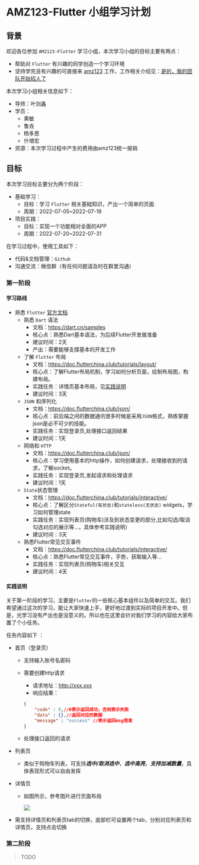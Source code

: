 # AMZ123-Flutter 小组学习计划

## 背景

欢迎各位参加 `AMZ123-Flutter` 学习小组，本次学习小组的目标主要有两点：

- 帮助对 `Flutter` 有兴趣的同学创造一个学习环境
- 坚持学完且有兴趣的可直接来 [amz123](https://www.amz123.com/) 工作，工作相关介绍见：[是的，我的团队开始招人了](https://mp.weixin.qq.com/s/0ki5v5zMXh2vDYNLYG-7TA)

本次学习小组相关信息如下：

- 导师：叶剑鑫
- 学员：
    - 黄敏
    - 鲁垚
    - 杨多思
    - 什增宏
- 资源：本次学习过程中产生的费用由amz123统一报销

## 目标

本次学习目标主要分为两个阶段：

- 基础学习：
    - 目标：学习 `Flutter` 相关基础知识，产出一个简单的页面
    - 周期：2022-07-05~2022-07-19
- 项目实践：
    - 目标：实现一个功能相对全面的APP
    - 周期：2022-07-20~2022-07-31

在学习过程中，使用工具如下：

- 代码&文档管理：`Github`
- 沟通交流：微信群（有任何问题请及时在群里沟通）

### 第一阶段

#### 学习路线

- 熟悉 `Flutter` [官方文档](https://flutterchina.club/)
    - 熟悉 `Dart` 语法 
        - 文档：https://dart.cn/samples
        - 核心点：熟悉Dart基本语法，为后续Flutter开发做准备
        - 建议时间：2天
        - 产出：需要能够支撑基本的开发工作
    - 了解 `Flutter` 布局
        - 文档：https://doc.flutterchina.club/tutorials/layout/
        - 核心点：了解Flutter布局机制，学习如何分析页面，绘制布局图，构建布局。
        - 实践任务：详情页基本布局，见[实践说明](#实践说明)
        - 建议时间：3天
    - `JSON` 和序列化
        - 文档：https://doc.flutterchina.club/json/
        - 核心点：前后端之间的数据通讯很多时候是采用`JSON`格式，熟练掌握json是必不可少的技能。 
        - 实践任务：实现登录页,处理接口返回结果
        - 建议时间：1天
    - 网络和 `HTTP`
        - 文档：https://doc.flutterchina.club/json/
        - 核心点：学习使用基本的http操作，如何创建请求，处理接收到的请求，了解socket。 
        - 实践任务：实现登录页,发起请求和处理请求
        - 建议时间：1天
     - `State`状态管理
        - 文档：https://doc.flutterchina.club/tutorials/interactive/
        - 核心点：了解区分`Stateful(有状态)`和`stateless(无状态)` widgets，学习如何管理state
        - 实践任务：实现列表页(购物车)涉及到状态变更的部分,比如勾选/取消勾选对应的展示等...，具体参考实践说明）
        - 建议时间：3天
     - 熟悉Flutter常见交互事件
        - 文档：https://doc.flutterchina.club/tutorials/interactive/
        - 核心点：熟悉Flutter常见交互事件，手势，获取输入等...
        - 实践任务：实现列表页(购物车)相关交互
        - 建议时间：4天

#### 实践说明

关于第一阶段的学习，主要是`Flutter`的一些核心基本组件以及简单的交互。我们希望通过这次的学习，能让大家快速上手，更好地过渡到实际的项目开发中。但是，光学习没有产出也是没意义的。所以也在这里会针对我们学习的内容给大家布置了个小任务。

任务内容如下 ： 

- 首页（登录页）

    - 支持输入账号名密码

    - 需要创建http请求

        - 请求地址：http://xxx.xxx
        - 响应结果：

        ```json
        {
            "code" : 0,//0表示返回成功，否则表示失败
            "data" : {},//返回对应的数据
            "message" : "success" //表示返回msg信息
        }
        ```

    - 处理接口返回的请求

- 列表页

    - 类似于购物车列表，可支持***选中/取消选中***，***选中高亮***，***支持加减数量***，具体表现形式可以自由发挥

- 详情页

    - 如图所示，参考图片进行页面布局
    
        ![](https://s3.bmp.ovh/imgs/2022/07/05/27f51bd029be4fd1.png)

- 需支持详情页和列表页tab的切换，底部栏可设置两个tab，分别对应列表页和详情页，支持点击切换

### 第二阶段

> TODO
